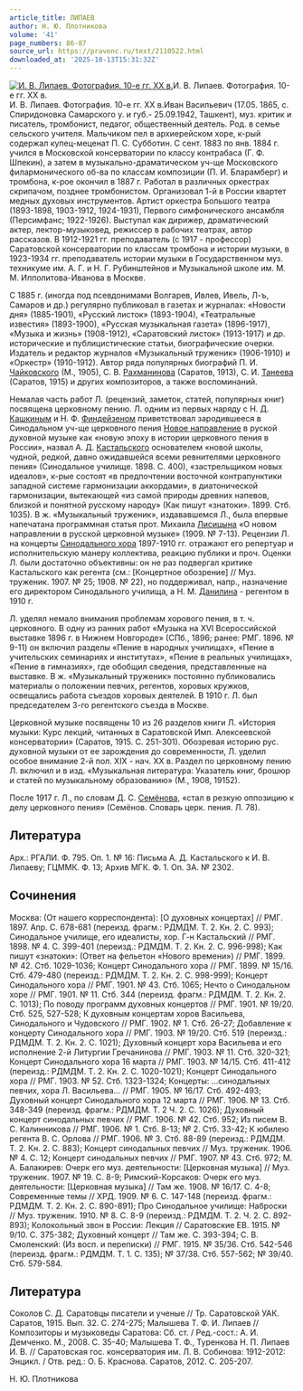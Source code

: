 ```yaml
---
article_title: ЛИПАЕВ
author: Н. Ю. Плотникова
volume: '41'
page_numbers: 86-87
source_url: https://pravenc.ru/text/2110522.html
downloaded_at: '2025-10-13T15:31:32Z'
---
```


[![И. В. Липаев. Фотография. 10-е гг. XX в.](https://pravenc.ru/data/2017/02/28/1236676889/i200.jpg "Кликните для увеличения картинки")](https://pravenc.ru/data/2017/02/28/1236676889/i400.jpg)И. В. Липаев. Фотография. 10-е гг. XX в.  
И. В. Липаев. Фотография. 10-е гг. XX в.Иван Васильевич (17.05. 1865, с. Спиридоновка Самарского у. и губ.- 25.09.1942, Ташкент), муз. критик и писатель, тромбонист, педагог, общественный деятель. Род. в семье сельского учителя. Мальчиком пел в архиерейском хоре, к-рый содержал купец-меценат П. С. Субботин. С сент. 1883 по янв. 1884 г. учился в Московской консерватории по классу контрабаса (Г. Ф. Шпекин), а затем в музыкально-драматическом уч-ще Московского филармонического об-ва по классам композиции (П. И. Бларамберг) и тромбона, к-рое окончил в 1887 г. Работал в различных оркестрах скрипачом, позднее тромбонистом. Организовал 1-й в России квартет медных духовых инструментов. Артист оркестра Большого театра (1893-1898, 1903-1912, 1924-1931), Первого симфонического ансамбля (Персимфанс; 1922-1926). Выступал как дирижер, драматический актер, лектор-музыковед, режиссер в рабочих театрах, автор рассказов. В 1912-1921 гг. преподаватель (с 1917 - профессор) Саратовской консерватории по классам тромбона и истории музыки, в 1923-1934 гг. преподаватель истории музыки в Государственном муз. техникуме им. А. Г. и Н. Г. Рубинштейнов и Музыкальной школе им. М. М. Ипполитова-Иванова в Москве.

С 1885 г. (иногда под псевдонимами Волгарев, Ивлев, Ивель, Л-ъ, Самаров и др.) регулярно публиковал в газетах и журналах: «Новости дня» (1885-1901), «Русский листок» (1893-1904), «Театральные известия» (1893-1900), «Русская музыкальная газета» (1896-1917), «Музыка и жизнь» (1908-1912), «Саратовский листок» (1913-1917) и др. исторические и публицистические статьи, биографические очерки. Издатель и редактор журналов «Музыкальный труженик» (1906-1910) и «Оркестр» (1910-1912). Автор ряда популярных биографий П. И. [Чайковского](https://pravenc.ru/text/Чайковский.html) (М., 1905), С. В. [Рахманинова](https://pravenc.ru/text/Рахманинов.html) (Саратов, 1913), С. И. [Танеева](https://pravenc.ru/text/Танеева.html) (Саратов, 1915) и других композиторов, а также воспоминаний.

Немалая часть работ Л. (рецензий, заметок, статей, популярных книг) посвящена церковному пению. Л. одним из первых наряду с Н. Д. [Кашкиным](https://pravenc.ru/text/Кашкиным.html) и Н. Ф. [Финдейзеном](https://pravenc.ru/text/Финдейзеном.html) приветствовал зародившееся в Синодальном уч-ще церковного пения [Новое направление](<https://pravenc.ru/text/Новое направление.html>) в руской духовной музыке как «новую эпоху в истории церковного пения в России», назвал А. Д. [Кастальского](https://pravenc.ru/text/Кастальский.html) основателем «новой школы, чудной, редкой, давно ожидавшейся всеми ревнителями церковного пения» (Синодальное училище. 1898. С. 400), «застрельщиком новых идеалов», к-рые состоят «в предпочтении восточной контрапунктики западной системе гармонизации аккордами», в диатонической гармонизации, вытекающей «из самой природы древних напевов, близкой и понятной русскому народу» (Как пишут «знатоки». 1899. Стб. 1035). В ж. «Музыкальный труженик», издававшемся Л., была впервые напечатана программная статья прот. Михаила [Лисицына](https://pravenc.ru/text/Лисицына.html) «О новом направлении в русской церковной музыке» (1909. № 7-13). Рецензии Л. на концерты [Синодального хора](<https://pravenc.ru/text/Синодального хора.html>) 1897-1910 гг. отражают его репертуар и исполнительскую манеру коллектива, реакцию публики и проч. Оценки Л. были достаточно объективны: он не раз подвергал критике Кастальского как регента (см.: [Концертное обозрение] // Муз. труженик. 1907. № 25; 1908. № 22), но поддерживал, напр., назначение его директором Синодального училища, а Н. М. [Данилина](https://pravenc.ru/text/Данилина.html) - регентом в 1910 г.

Л. уделял немало внимания проблемам хорового пения, в т. ч. церковного. В одну из ранних работ «Музыка на XVI Всероссийской выставке 1896 г. в Нижнем Новгороде» (СПб., 1896; ранее: РМГ. 1896. № 9-11) он включил разделы «Пение в народных училищах», «Пение в учительских семинариях и институтах», «Пение в реальных училищах», «Пение в гимназиях», где обобщил сведения, представленные на выставке. В ж. «Музыкальный труженик» постоянно публиковались материалы о положении певчих, регентов, хоровых кружков, освещались работа съездов хоровых деятелей. В 1910 г. Л. был председателем 3-го регентского съезда в Москве.

Церковной музыке посвящены 10 из 26 разделов книги Л. «История музыки: Курс лекций, читанных в Саратовской Имп. Алексеевской консерватории» (Саратов, 1915. С. 251-301). Обозревая историю рус. духовной музыки от ее зарождения до современности, Л. уделил особое внимание 2-й пол. XIX - нач. XX в. Раздел по церковному пению Л. включил и в изд. «Музыкальная литература: Указатель книг, брошюр и статей по музыкальному образованию» (М., 1908, 19152).

После 1917 г. Л., по словам Д. С. [Семёнова](https://pravenc.ru/text/Семёнова.html), «стал в резкую оппозицию к делу церковного пения» (Семёнов. Словарь церк. пения. Л. 78).

## Литература

Арх.: РГАЛИ. Ф. 795. Оп. 1. № 16: Письма А. Д. Кастальского к И. В. Липаеву; ГЦММК. Ф. 13; Архив МГК. Ф. 1. Оп. 3А. № 2302.

## Сочинения

Москва: (От нашего корреспондента): [О духовных концертах] // РМГ. 1897. Апр. С. 678-681 (переизд. фрагм.: РДМДМ. Т. 2. Кн. 2. С. 993); Синодальное училище, его идеалисты, хор. Г-н Кастальский // РМГ. 1898. № 4. С. 399-401 (переизд.: РДМДМ. Т. 2. Кн. 2. С. 996-998); Как пишут «знатоки»: (Ответ на фельетон «Нового времени») // РМГ. 1899. № 42. Стб. 1029-1036; Концерт Синодального хора // РМГ. 1899. № 15/16. Стб. 479-480 (переизд.: РДМДМ. Т. 2. Кн. 2. С. 998-999); Концерт Синодального хора // РМГ. 1901. № 43. Стб. 1065; Нечто о Синодальном хоре // РМГ. 1901. № 11. Стб. 344 (переизд. фрагм.: РДМДМ. Т. 2. Кн. 2. С. 1013); По поводу программ духовных концертов // РМГ. 1901. № 19/20. Стб. 525, 527-528; К духовным концертам хоров Васильева, Синодального и Чудовского // РМГ. 1902. № 1. Стб. 26-27; Добавление к концерту Синодального хора // РМГ. 1903. № 19/20. Стб. 519 (переизд.: РДМДМ. Т. 2. Кн. 2. С. 1021); Духовный концерт хора Васильева и его исполнение 2-й Литургии Гречанинова // РМГ. 1903. № 11. Стб. 320-321; Концерт Синодального хора 16 марта // РМГ. 1903. № 14/15. Стб. 411-412 (переизд.: РДМДМ. Т. 2. Кн. 2. С. 1020-1021); Концерт Синодального хора // РМГ. 1903. № 52. Стб. 1323-1324; Концерты: ...синодальных певчих, хора Л. Васильева... // РМГ. 1905. № 16/17. Стб. 492-493; Духовный концерт Синодального хора 12 марта // РМГ. 1906. № 13. Стб. 348-349 (переизд. фрагм.: РДМДМ. Т. 2 Ч. 2. С. 1026); Духовный концерт синодальных певчих // РМГ. 1906. № 42. Стб. 952; Из писем В. С. Калинникова // РМГ. 1906. № 1. Стб. 8-13; № 2. Стб. 33-42; К юбилею регента В. С. Орлова // РМГ. 1906. № 3. Стб. 88-89 (переизд.: РДМДМ. Т. 2. Кн. 2. С. 883); Концерт синодальных певчих // Муз. труженик. 1906. № 4. С. 12; Концерт синодальных певчих // РМГ. 1907. № 43. Стб. 972; М. А. Балакирев: Очерк его муз. деятельности: [Церковная музыка] // Муз. труженик. 1907. № 19. С. 8-9; Римский-Корсаков: Очерк его муз. деятельности: [Церковная музыка] // Там же. 1908. № 16/17. С. 4-8; Современные темы // ХРД. 1909. № 6. С. 147-148 (переизд. фрагм.: РДМДМ. Т. 2. Кн. 2. С. 890-891); Про Синодальное училище: Наброски // Муз. труженик. 1910. № 8. С. 8-9 (переизд.: РДМДМ. Т. 2. Ч. 2. С. 892-893); Колокольный звон в России: Лекция // Саратовские ЕВ. 1915. № 9/10. С. 375-382; Духовный концерт // Там же. С. 393-394; С. В. Смоленский: (Из восп. и переписки) // РМГ. 1915. № 35/36. Стб. 542-546 (переизд. фрагм.: РДМДМ. Т. 1. С. 135); № 37/38. Стб. 557-562; № 39/40. Стб. 579-584.

## Литература

Соколов С. Д. Саратовцы писатели и ученые // Тр. Саратовской УАК. Саратов, 1915. Вып. 32. С. 274-275; Малышева Т. Ф. И. Липаев // Композиторы и музыковеды Саратова: Сб. ст. / Ред.-сост.: А. И. Демченко. М., 2008. С. 35-40; Малышева Т. Ф., Туренкова Н. П. Липаев И. В. // Саратовская гос. консерватория им. Л. В. Собинова: 1912-2012: Энцикл. / Отв. ред.: О. Б. Краснова. Саратов, 2012. С. 205-207.

Н. Ю. Плотникова
